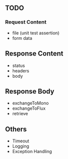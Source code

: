 ## TODO

### Request Content
- file (unit test assertion)
- form data

## Response Content
- status
- headers
- body

## Response Body
- exchangeToMono
- exchangeToFlux
- retrieve

## Others
- Timeout
- Logging
- Exception Handling
